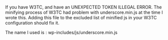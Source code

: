 

If you have W3TC, and have an UNEXPECTED TOKEN ILLEGAL ERROR. The minifying process of W3TC had problem with underscore.min.js at the time I wrote this. Adding this file to the excluded list of minified js in your W3TC configuration should fix it.

The name I used is : wp-includes/js/underscore.min.js